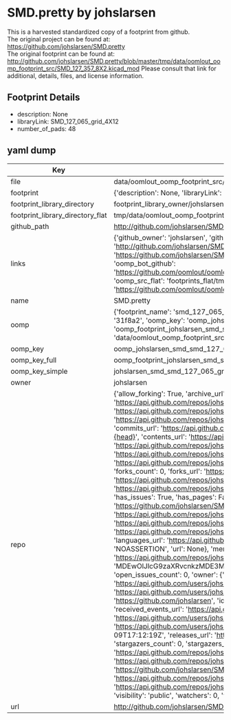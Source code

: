 # SMD.pretty by johslarsen  
This is a harvested standardized copy of a footprint from github.  
The original project can be found at:  
https://github.com/johslarsen/SMD.pretty  
The original footprint can be found at:
http://github.com/johslarsen/SMD.pretty/blob/master/tmp/data/oomlout_oomp_footprint_src/SMD_127_357_8X2.kicad_mod
Please consult that link for additional, details, files, and license information.  
## Footprint Details
* description: None  
* libraryLink: SMD_127_065_grid_4X12  
* number_of_pads: 48  
## yaml dump  
| Key | Value |  
| --- | --- |  
| file | data/oomlout_oomp_footprint_src/SMD.pretty/SMD_127_065_grid_4X12.kicad_mod |  
| footprint | {'description': None, 'libraryLink': 'SMD_127_065_grid_4X12', 'number_of_pads': 48} |  
| footprint_library_directory | footprint_library_owner/johslarsen_SMD.pretty |  
| footprint_library_directory_flat | tmp/data/oomlout_oomp_footprint_src/footprints_flat/johslarsen_smd_smd_127_065_grid_4x12/working |  
| github_path | http://github.com/johslarsen/SMD.pretty/blob/master/tmp/data/oomlout_oomp_footprint_src/SMD_127_065_grid_4X12.kicad_mod |  
| links | {'github_owner': 'johslarsen', 'github_repo_name': 'SMD.pretty', 'github_src': 'http://github.com/johslarsen/SMD.pretty/blob/master/tmp/data/oomlout_oomp_footprint_src/SMD_127_357_8X2.kicad_mod', 'github_src_repo': 'https://github.com/johslarsen/SMD.pretty', 'oomp_bot': 'tmp/data/oomlout_oomp_footprint_src/footprints/johslarsen_smd_smd_127_065_grid_4x12/working', 'oomp_bot_github': 'https://github.com/oomlout/oomlout_oomp_footprint_bot/tree/main/tmp/data/oomlout_oomp_footprint_src/footprints/johslarsen_smd_smd_127_065_grid_4x12/working', 'oomp_src_flat': 'footprints_flat/tmp/data/oomlout_oomp_footprint_src/footprints_flat/johslarsen_smd_smd_127_065_grid_4x12/working', 'oomp_src_flat_github': 'https://github.com/oomlout/oomlout_oomp_footprint_src/tree/main/tmp/data/oomlout_oomp_footprint_src/footprints_flat/johslarsen_smd_smd_127_065_grid_4x12/working'} |  
| name | SMD.pretty |  
| oomp | {'footprint_name': 'smd_127_065_grid_4x12', 'library_name': 'smd', 'md5': '31f8a2699ff7d2c9eae75efa370c74f1', 'md5_10': '31f8a2699f', 'md5_5': '31f8a', 'md5_6': '31f8a2', 'oomp_key': 'oomp_johslarsen_smd_smd_127_065_grid_4x12', 'oomp_key_extra': 'oomp_footprint_johslarsen_smd_smd_127_065_grid_4x12', 'oomp_key_full': 'oomp_footprint_johslarsen_smd_smd_127_065_grid_4x12_31f8a2', 'oomp_key_simple': 'johslarsen_smd_smd_127_065_grid_4x12', 'original_filename': 'data/oomlout_oomp_footprint_src/SMD.pretty/SMD_127_065_grid_4X12.kicad_mod', 'owner_name': 'johslarsen'} |  
| oomp_key | oomp_johslarsen_smd_smd_127_065_grid_4x12 |  
| oomp_key_full | oomp_footprint_johslarsen_smd_smd_127_065_grid_4x12 |  
| oomp_key_simple | johslarsen_smd_smd_127_065_grid_4x12 |  
| owner | johslarsen |  
| repo | {'allow_forking': True, 'archive_url': 'https://api.github.com/repos/johslarsen/SMD.pretty/{archive_format}{/ref}', 'archived': False, 'assignees_url': 'https://api.github.com/repos/johslarsen/SMD.pretty/assignees{/user}', 'blobs_url': 'https://api.github.com/repos/johslarsen/SMD.pretty/git/blobs{/sha}', 'branches_url': 'https://api.github.com/repos/johslarsen/SMD.pretty/branches{/branch}', 'clone_url': 'https://github.com/johslarsen/SMD.pretty.git', 'collaborators_url': 'https://api.github.com/repos/johslarsen/SMD.pretty/collaborators{/collaborator}', 'comments_url': 'https://api.github.com/repos/johslarsen/SMD.pretty/comments{/number}', 'commits_url': 'https://api.github.com/repos/johslarsen/SMD.pretty/commits{/sha}', 'compare_url': 'https://api.github.com/repos/johslarsen/SMD.pretty/compare/{base}...{head}', 'contents_url': 'https://api.github.com/repos/johslarsen/SMD.pretty/contents/{+path}', 'contributors_url': 'https://api.github.com/repos/johslarsen/SMD.pretty/contributors', 'created_at': '2015-02-02T03:52:05Z', 'default_branch': 'master', 'deployments_url': 'https://api.github.com/repos/johslarsen/SMD.pretty/deployments', 'description': 'KiCad library with SMD footprints', 'disabled': False, 'downloads_url': 'https://api.github.com/repos/johslarsen/SMD.pretty/downloads', 'events_url': 'https://api.github.com/repos/johslarsen/SMD.pretty/events', 'fork': False, 'forks': 0, 'forks_count': 0, 'forks_url': 'https://api.github.com/repos/johslarsen/SMD.pretty/forks', 'full_name': 'johslarsen/SMD.pretty', 'git_commits_url': 'https://api.github.com/repos/johslarsen/SMD.pretty/git/commits{/sha}', 'git_refs_url': 'https://api.github.com/repos/johslarsen/SMD.pretty/git/refs{/sha}', 'git_tags_url': 'https://api.github.com/repos/johslarsen/SMD.pretty/git/tags{/sha}', 'git_url': 'git://github.com/johslarsen/SMD.pretty.git', 'has_discussions': False, 'has_downloads': True, 'has_issues': True, 'has_pages': False, 'has_projects': True, 'has_wiki': True, 'homepage': '', 'hooks_url': 'https://api.github.com/repos/johslarsen/SMD.pretty/hooks', 'html_url': 'https://github.com/johslarsen/SMD.pretty', 'id': 30170139, 'is_template': False, 'issue_comment_url': 'https://api.github.com/repos/johslarsen/SMD.pretty/issues/comments{/number}', 'issue_events_url': 'https://api.github.com/repos/johslarsen/SMD.pretty/issues/events{/number}', 'issues_url': 'https://api.github.com/repos/johslarsen/SMD.pretty/issues{/number}', 'keys_url': 'https://api.github.com/repos/johslarsen/SMD.pretty/keys{/key_id}', 'labels_url': 'https://api.github.com/repos/johslarsen/SMD.pretty/labels{/name}', 'language': None, 'languages_url': 'https://api.github.com/repos/johslarsen/SMD.pretty/languages', 'license': {'key': 'other', 'name': 'Other', 'node_id': 'MDc6TGljZW5zZTA=', 'spdx_id': 'NOASSERTION', 'url': None}, 'merges_url': 'https://api.github.com/repos/johslarsen/SMD.pretty/merges', 'milestones_url': 'https://api.github.com/repos/johslarsen/SMD.pretty/milestones{/number}', 'mirror_url': None, 'name': 'SMD.pretty', 'network_count': 0, 'node_id': 'MDEwOlJlcG9zaXRvcnkzMDE3MDEzOQ==', 'notifications_url': 'https://api.github.com/repos/johslarsen/SMD.pretty/notifications{?since,all,participating}', 'open_issues': 0, 'open_issues_count': 0, 'owner': {'avatar_url': 'https://avatars.githubusercontent.com/u/1331670?v=4', 'events_url': 'https://api.github.com/users/johslarsen/events{/privacy}', 'followers_url': 'https://api.github.com/users/johslarsen/followers', 'following_url': 'https://api.github.com/users/johslarsen/following{/other_user}', 'gists_url': 'https://api.github.com/users/johslarsen/gists{/gist_id}', 'gravatar_id': '', 'html_url': 'https://github.com/johslarsen', 'id': 1331670, 'login': 'johslarsen', 'node_id': 'MDQ6VXNlcjEzMzE2NzA=', 'organizations_url': 'https://api.github.com/users/johslarsen/orgs', 'received_events_url': 'https://api.github.com/users/johslarsen/received_events', 'repos_url': 'https://api.github.com/users/johslarsen/repos', 'site_admin': False, 'starred_url': 'https://api.github.com/users/johslarsen/starred{/owner}{/repo}', 'subscriptions_url': 'https://api.github.com/users/johslarsen/subscriptions', 'type': 'User', 'url': 'https://api.github.com/users/johslarsen'}, 'private': False, 'pulls_url': 'https://api.github.com/repos/johslarsen/SMD.pretty/pulls{/number}', 'pushed_at': '2015-05-09T17:12:19Z', 'releases_url': 'https://api.github.com/repos/johslarsen/SMD.pretty/releases{/id}', 'size': 132, 'ssh_url': 'git@github.com:johslarsen/SMD.pretty.git', 'stargazers_count': 0, 'stargazers_url': 'https://api.github.com/repos/johslarsen/SMD.pretty/stargazers', 'statuses_url': 'https://api.github.com/repos/johslarsen/SMD.pretty/statuses/{sha}', 'subscribers_count': 2, 'subscribers_url': 'https://api.github.com/repos/johslarsen/SMD.pretty/subscribers', 'subscription_url': 'https://api.github.com/repos/johslarsen/SMD.pretty/subscription', 'svn_url': 'https://github.com/johslarsen/SMD.pretty', 'tags_url': 'https://api.github.com/repos/johslarsen/SMD.pretty/tags', 'teams_url': 'https://api.github.com/repos/johslarsen/SMD.pretty/teams', 'temp_clone_token': None, 'topics': [], 'trees_url': 'https://api.github.com/repos/johslarsen/SMD.pretty/git/trees{/sha}', 'updated_at': '2015-02-02T03:53:19Z', 'url': 'https://api.github.com/repos/johslarsen/SMD.pretty', 'visibility': 'public', 'watchers': 0, 'watchers_count': 0, 'web_commit_signoff_required': False} |  
| url | http://github.com/johslarsen/SMD.pretty |  

